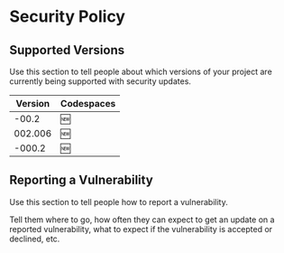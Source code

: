 # Security Policy

## Supported Versions

Use this section to tell people about which versions of your project are
currently being supported with security updates.

| Version | Codespaces         |
| ------- | ------------------ |
| -00.2   | 🆕️                 |
| 002.006 | 🆕️                 |
| -000.2  | 🆕️                 |

## Reporting a Vulnerability

Use this section to tell people how to report a vulnerability.

Tell them where to go, how often they can expect to get an update on a
reported vulnerability, what to expect if the vulnerability is accepted or
declined, etc.
